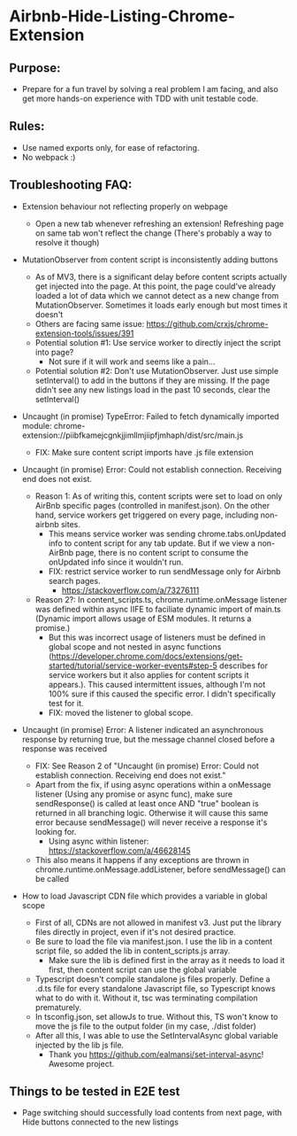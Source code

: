 # Airbnb-Hide-Listing-Chrome-Extension
## Purpose:
- Prepare for a fun travel by solving a real problem I am facing, and also get more hands-on experience with TDD with unit testable code.

## Rules:
- Use named exports only, for ease of refactoring.
- No webpack :)


## Troubleshooting FAQ:
- Extension behaviour not reflecting properly on webpage
    - Open a new tab whenever refreshing an extension! Refreshing page on same tab won't reflect the change (There's probably a way to resolve it though)

- MutationObserver from content script is inconsistently adding buttons
    - As of MV3, there is a significant delay before content scripts actually get injected into the page. At this point, the page could've already loaded a lot of data which we cannot detect as a new change from MutationObserver. Sometimes it loads early enough but most times it doesn't
    - Others are facing same issue: https://github.com/crxjs/chrome-extension-tools/issues/391
    - Potential solution #1: Use service worker to directly inject the script into page?
        - Not sure if it will work and seems like a pain...
    - Potential solution #2: Don't use MutationObserver. Just use simple setInterval() to add in the buttons if they are missing. If the page didn't see any new listings load in the past 10 seconds, clear the setInterval()

- Uncaught (in promise) TypeError: Failed to fetch dynamically imported module: chrome-extension://piibfkamejcgnkjjimllmjiipfjmhaph/dist/src/main.js
    - FIX: Make sure content script imports have .js file extension

- Uncaught (in promise) Error: Could not establish connection. Receiving end does not exist.
    - Reason 1: As of writing this, content scripts were set to load on only AirBnb specific pages (controlled in manifest.json). On the other hand, service workers get triggered on every page, including non-airbnb sites.
        - This means service worker was sending chrome.tabs.onUpdated info to content script for any tab update. But if we view a non-AirBnb page, there is no content script to consume the onUpdated info since it wouldn't run.
        - FIX: restrict service worker to run sendMessage only for Airbnb search pages.
            - https://stackoverflow.com/a/73276111
    - Reason 2?: In content_scripts.ts, chrome.runtime.onMessage listener was defined within async IIFE to faciliate dynamic import of main.ts (Dynamic import allows usage of ESM modules. It returns a promise.)
        - But this was incorrect usage of listeners must be defined in global scope and not nested in async functions (https://developer.chrome.com/docs/extensions/get-started/tutorial/service-worker-events#step-5 describes for service workers but it also applies for content scripts it appears.). This caused intermittent issues, although I'm not 100% sure if this caused the specific error. I didn't specifically test for it.
        - FIX: moved the listener to global scope.

- Uncaught (in promise) Error: A listener indicated an asynchronous response by returning true, but the message channel closed before a response was received
    - FIX: See Reason 2 of "Uncaught (in promise) Error: Could not establish connection. Receiving end does not exist."
    - Apart from the fix, if using async operations within a onMessage listener (Using any promise or async func), make sure sendResponse() is called at least once AND "true" boolean is returned in all branching logic. Otherwise it will cause this same error because sendMessage() will never receive a response it's looking for.
        - Using async within listener: https://stackoverflow.com/a/46628145
    - This also means it happens if any exceptions are thrown in chrome.runtime.onMessage.addListener, before sendMessage() can be called

- How to load Javascript CDN file which provides a variable in global scope
    - First of all, CDNs are not allowed in manifest v3. Just put the library files directly in project, even if it's not desired practice.
    - Be sure to load the file via manifest.json. I use the lib in a content script file, so added the lib in content_scripts.js array. 
        - Make sure the lib is defined first in the array as it needs to load it first, then content script can use the global variable
    - Typescript doesn't compile standalone js files properly. Define a .d.ts file for every standalone Javascript file, so Typescript knows what to do with it. Without it, tsc was terminating compilation prematurely.
    - In tsconfig.json, set allowJs to true. Without this, TS won't know to move the js file to the output folder (in my case, ./dist folder)
    - After all this, I was able to use the SetIntervalAsync global variable injected by the lib js file.
        - Thank you https://github.com/ealmansi/set-interval-async! Awesome project.


## Things to be tested in E2E test
- Page switching should successfully load contents from next page, with Hide buttons connected to the new listings